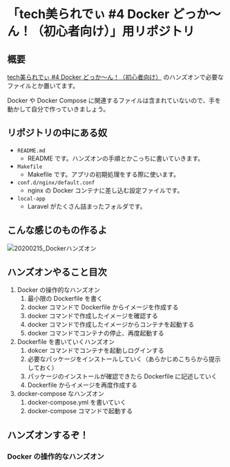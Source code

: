 # 「tech美られでぃ #4 Docker どっか〜ん！（初心者向け）」用リポジトリ

## 概要

[tech美られでぃ #4 Docker どっか〜ん！（初心者向け）](https://tech-chura-lady.connpass.com/event/163133) のハンズオンで必要なファイルとか置いてます。

Docker や Docker Compose に関連するファイルは含まれていないので、手を動かして自分で作っていきましょう。

## リポジトリの中にある奴

- `README.md`
  - README です。ハンズオンの手順とかこっちに書いていきます。
- `Makefile`
  - Makefile です。アプリの初期処理をする際に使います。
- `conf.d/nginx/default.conf`
  - nginx の Docker コンテナに差し込む設定ファイルです。
- `local-app`
  - Laravel がたくさん詰まったフォルダです。

## こんな感じのもの作るよ

![20200215_Dockerハンズオン](https://user-images.githubusercontent.com/1622387/74581705-bb872700-4ff5-11ea-8abc-8616718bcde6.png)

## ハンズオンやること目次

1. Docker の操作的なハンズオン
    1. 最小限の Dockerfile を書く
    2. docker コマンドで Dockerfile からイメージを作成する
    3. docker コマンドで作成したイメージを確認する
    4. docker コマンドで作成したイメージからコンテナを起動する
    5. docker コマンドでコンテナの停止、再度起動する
2.  Dockerfile を書いていくハンズオン
    1. dokcer コマンドでコンテナを起動しログインする
    2. 必要なパッケージをインストールしていく（あらかじめこちらから提示しておく）
    3. パッケージのインストールが確認できたら Dockerfile に記述していく
    4. Dockerfile からイメージを再度作成する
3. docker-compose なハンズオン
    1. docker-compose.yml を書いていく
    2. docker-compose コマンドで起動する

## ハンズオンするぞ！

### Docker の操作的なハンズオン



